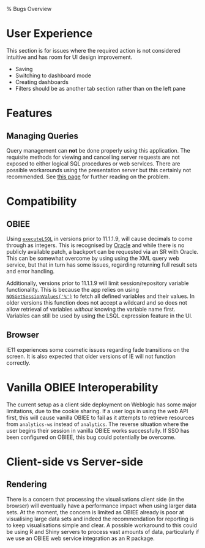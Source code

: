 % Bugs Overview

# User Experience

This section is for issues where the required action is not considered intuitive and has room for UI design improvement.

* Saving
* Switching to dashboard mode
* Creating dashboards
* Filters should be as another tab section rather than on the left pane

# Features

## Managing Queries

Query management can **not** be done properly using this application. The requisite methods for viewing and cancelling server requests are not exposed to either logical SQL procedures or web services. There are possible workarounds using the presentation server but this certainly not recommended. See [this page](bugs/cancelling-queries.html) for further reading on the problem.

# Compatibility

## OBIEE

Using [`executeLSQL`](api-reference.html#obiee.executelsql) in versions prior to 11.1.1.9, will cause decimals to come through as integers. This is recognised by [Oracle](https://community.oracle.com/message/13232471) and while there is no publicly available patch, a backport can be requested via an SR with Oracle. This can be somewhat overcome by using using the XML query web service, but that in turn has some issues, regarding returning full result sets and error handling.

Additionally, versions prior to 11.1.1.9 will limit session/repository variable functionality. This is because the app relies on using [`NQSGetSessionValues('%')`](http://gerardnico.com/wiki/dat/obiee/odbc_function#nqsgetsessionvalues) to fetch all defined variables and their values. In older versions this function does not accept a wildcard and so does not allow retrieval of variables *without* knowing the variable name first. Variables can still be used by using the LSQL expression feature in the UI.

## Browser

IE11 experiences some cosmetic issues regarding fade transitions on the screen. It is also expected that older versions of IE will not function correctly.

# Vanilla OBIEE Interoperability

The current setup as a client side deployment on Weblogic has some major limitations, due to the cookie sharing. If a user logs in using the web API first, this will cause vanilla OBIEE to fail as it attempts to retrieve resources from `analytics-ws` instead of `analytics`. The reverse situation where the user begins their session in vanilla OBIEE works successfully. If SSO has been configured on OBIEE, this bug could potentially be overcome.

# Client-side vs Server-side

## Rendering

There is a concern that processing the visualisations client side (in the browser) will eventually have a performance impact when using larger data sets. At the moment, the concern is limited as OBIEE already is poor at visualising large data sets and indeed the recommendation for reporting is to keep visualisations simple and clear. A possible workaround to this could be using R and Shiny servers to process vast amounts of data, particularly if we use an OBIEE web service integration as an R package.
